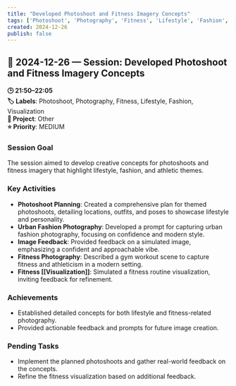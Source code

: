 ```yaml
---
title: "Developed Photoshoot and Fitness Imagery Concepts"
tags: ['Photoshoot', 'Photography', 'Fitness', 'Lifestyle', 'Fashion', 'Visualization']
created: 2024-12-26
publish: false
---
```


## 📅 2024-12-26 — Session: Developed Photoshoot and Fitness Imagery Concepts

**🕒 21:50–22:05**  
**🏷️ Labels**: Photoshoot, Photography, Fitness, Lifestyle, Fashion, Visualization  
**📂 Project**: Other  
**⭐ Priority**: MEDIUM  


### Session Goal
The session aimed to develop creative concepts for photoshoots and fitness imagery that highlight lifestyle, fashion, and athletic themes.

### Key Activities
- **Photoshoot Planning**: Created a comprehensive plan for themed photoshoots, detailing locations, outfits, and poses to showcase lifestyle and personality.
- **Urban Fashion Photography**: Developed a prompt for capturing urban fashion photography, focusing on confidence and modern style.
- **Image Feedback**: Provided feedback on a simulated image, emphasizing a confident and approachable vibe.
- **Fitness Photography**: Described a gym workout scene to capture fitness and athleticism in a modern setting.
- **Fitness [[Visualization]]**: Simulated a fitness routine visualization, inviting feedback for refinement.

### Achievements
- Established detailed concepts for both lifestyle and fitness-related photography.
- Provided actionable feedback and prompts for future image creation.

### Pending Tasks
- Implement the planned photoshoots and gather real-world feedback on the concepts.
- Refine the fitness visualization based on additional feedback.
